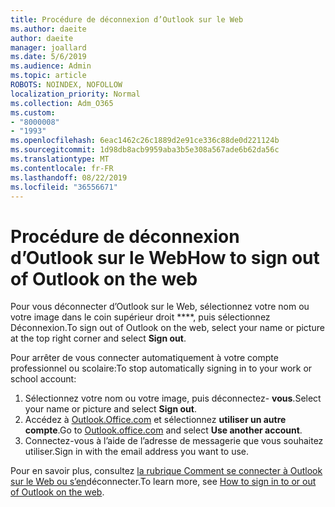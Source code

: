 ```yaml
---
title: Procédure de déconnexion d’Outlook sur le Web
ms.author: daeite
author: daeite
manager: joallard
ms.date: 5/6/2019
ms.audience: Admin
ms.topic: article
ROBOTS: NOINDEX, NOFOLLOW
localization_priority: Normal
ms.collection: Adm_O365
ms.custom:
- "8000008"
- "1993"
ms.openlocfilehash: 6eac1462c26c1889d2e91ce336c88de0d221124b
ms.sourcegitcommit: 1d98db8acb9959aba3b5e308a567ade6b62da56c
ms.translationtype: MT
ms.contentlocale: fr-FR
ms.lasthandoff: 08/22/2019
ms.locfileid: "36556671"
---
```

# <a name="how-to-sign-out-of-outlook-on-the-web"></a><span data-ttu-id="cb0ee-102">Procédure de déconnexion d’Outlook sur le Web</span><span class="sxs-lookup"><span data-stu-id="cb0ee-102">How to sign out of Outlook on the web</span></span>

<span data-ttu-id="cb0ee-103">Pour vous déconnecter d’Outlook sur le Web, sélectionnez votre nom ou votre image dans le coin supérieur droit \*\*\*\*, puis sélectionnez Déconnexion.</span><span class="sxs-lookup"><span data-stu-id="cb0ee-103">To sign out of Outlook on the web, select your name or picture at the top right corner and select **Sign out**.</span></span>

<span data-ttu-id="cb0ee-104">Pour arrêter de vous connecter automatiquement à votre compte professionnel ou scolaire:</span><span class="sxs-lookup"><span data-stu-id="cb0ee-104">To stop automatically signing in to your work or school account:</span></span>

1. <span data-ttu-id="cb0ee-105">Sélectionnez votre nom ou votre image, puis déconnectez- **vous**.</span><span class="sxs-lookup"><span data-stu-id="cb0ee-105">Select your name or picture and select **Sign out**.</span></span>
1. <span data-ttu-id="cb0ee-106">Accédez à [Outlook.Office.com](https://outlook.office.com/) et sélectionnez **utiliser un autre compte**.</span><span class="sxs-lookup"><span data-stu-id="cb0ee-106">Go to [Outlook.office.com](https://outlook.office.com/) and select **Use another account**.</span></span>
1. <span data-ttu-id="cb0ee-107">Connectez-vous à l’aide de l’adresse de messagerie que vous souhaitez utiliser.</span><span class="sxs-lookup"><span data-stu-id="cb0ee-107">Sign in with the email address you want to use.</span></span>

<span data-ttu-id="cb0ee-108">Pour en savoir plus, consultez [la rubrique Comment se connecter à Outlook sur le Web ou s’en](https://support.office.com/article/763fab4d-0138-4814-b450-37fc286bcb79)déconnecter.</span><span class="sxs-lookup"><span data-stu-id="cb0ee-108">To learn more, see [How to sign in to or out of Outlook on the web](https://support.office.com/article/763fab4d-0138-4814-b450-37fc286bcb79).</span></span>